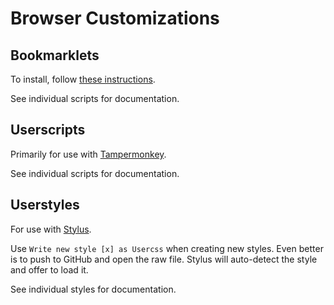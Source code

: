 # Browser Customizations

## Bookmarklets

To install, follow [these instructions](https://mreidsma.github.io/bookmarklets/installing.html).

See individual scripts for documentation.

## Userscripts

Primarily for use with [Tampermonkey](https://tampermonkey.net/).

See individual scripts for documentation.

## Userstyles

For use with [Stylus](https://add0n.com/stylus.html).

Use `Write new style [x] as Usercss` when creating new styles.
Even better is to push to GitHub and open the raw file.
Stylus will auto-detect the style and offer to load it.

See individual styles for documentation.
